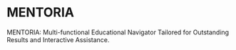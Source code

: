 # MENTORIA
MENTORIA: Multi-functional Educational Navigator Tailored for Outstanding Results and Interactive Assistance.